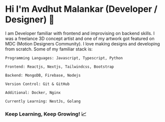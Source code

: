 # Hi I'm Avdhut Malankar (Developer / Designer) 👋

I am Developer familiar with frontend and improvising on backend skills. I was a freelance 3D concept artist and one of my artwork got featured on MDC (Motion Designers Community). I love making designs and developing from scratch. Some of my familiar stack is: 

```
Programming Languages: Javascript, Typescript, Python

Frontend: Reactjs, Nextjs, Tailwindcss, Bootstrap 

Backend: MongoDB, Firebase, Nodejs

Version Control: Git & GitHub

Additional: Docker, Nginx

Currently Learning: NestJs, Golang
```
### Keep Learning, Keep Growing! 📈




